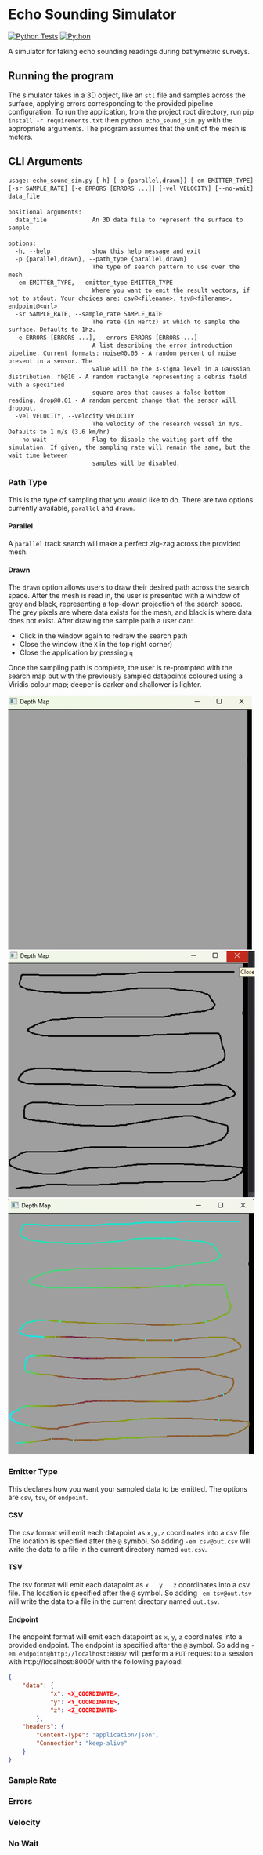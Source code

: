 # Echo Sounding Simulator
[![Python Tests](https://github.com/matthew-buglass/echo_sounding_simulator/actions/workflows/python-test.yml/badge.svg)](https://github.com/matthew-buglass/echo_sounding_simulator/actions/workflows/python-test.yml)
[![Python](https://img.shields.io/badge/Python-3.10%20%7C%203.11%20%7C%203.12-3776AB.svg)](https://www.python.org)

[//]: # (![Test Coverage]&#40;https://img.shields.io/endpoint?url=https://gist.githubusercontent.com/matthew-buglass/b88855f7e79729fc1cf9bd4b582012ba/raw/covbadge.json&#41;)

A simulator for taking echo sounding readings during bathymetric surveys. 

## Running the program
The simulator takes in a 3D object, like 
an `stl` file and samples across the surface, applying errors corresponding to the provided pipeline configuration. To
run the application, from the project root directory, run `pip install -r requirements.txt` then 
`python echo_sound_sim.py` with the appropriate arguments. The program assumes that the unit of the mesh is meters.

## CLI Arguments

```text
usage: echo_sound_sim.py [-h] [-p {parallel,drawn}] [-em EMITTER_TYPE] [-sr SAMPLE_RATE] [-e ERRORS [ERRORS ...]] [-vel VELOCITY] [--no-wait] data_file

positional arguments:
  data_file             An 3D data file to represent the surface to sample

options:
  -h, --help            show this help message and exit
  -p {parallel,drawn}, --path_type {parallel,drawn}
                        The type of search pattern to use over the mesh
  -em EMITTER_TYPE, --emitter_type EMITTER_TYPE
                        Where you want to emit the result vectors, if not to stdout. Your choices are: csv@<filename>, tsv@<filename>, endpoint@<url>
  -sr SAMPLE_RATE, --sample_rate SAMPLE_RATE
                        The rate (in Hertz) at which to sample the surface. Defaults to 1hz.
  -e ERRORS [ERRORS ...], --errors ERRORS [ERRORS ...]
                        A list describing the error introduction pipeline. Current formats: noise@0.05 - A random percent of noise present in a sensor. The   
                        value will be the 3-sigma level in a Gaussian distribution. fb@10 - A random rectangle representing a debris field with a specified   
                        square area that causes a false bottom reading. drop@0.01 - A random percent change that the sensor will dropout.
  -vel VELOCITY, --velocity VELOCITY
                        The velocity of the research vessel in m/s. Defaults to 1 m/s (3.6 km/hr)
  --no-wait             Flag to disable the waiting part off the simulation. If given, the sampling rate will remain the same, but the wait time between      
                        samples will be disabled.
```

### Path Type
This is the type of sampling that you would like to do. There are two options currently available, `parallel` and 
`drawn`. 

#### Parallel
A `parallel` track search will make a perfect zig-zag across the provided mesh. 

#### Drawn
The `drawn` option allows users to draw their desired path across the search space. After the mesh is read in, the user
is presented with a window of grey and black, representing a top-down projection of the search space. The grey pixels 
are where data exists for the mesh, and black is where data does not exist. After drawing the sample path a user can:

- Click in the window again to redraw the search path
- Close the window (the `X` in the top right corner)
- Close the application by pressing `q`

Once the sampling path is complete, the user is re-prompted with the search map but with the previously sampled 
datapoints coloured using a Viridis colour map; deeper is darker and shallower is lighter.

![blank map](./readme_imgs/blank_search_map.png) 
![drawn map](./readme_imgs/drawn_search_map.png) 
![sampled map](./readme_imgs/sampled_search_map.png)

### Emitter Type
This declares how you want your sampled data to be emitted. The options are `csv`, `tsv`, or `endpoint`.

#### CSV
The csv format will emit each datapoint as `x,y,z` coordinates into a csv file. The location is specified after the 
`@` symbol. So adding `-em csv@out.csv` will write the data to a file in the current directory named `out.csv`.

#### TSV
The tsv format will emit each datapoint as `x   y   z` coordinates into a csv file. The location is specified after the 
`@` symbol. So adding `-em tsv@out.tsv` will write the data to a file in the current directory named `out.tsv`.

#### Endpoint
The endpoint format will emit each datapoint as `x`, `y`, `z` coordinates into a provided endpoint. The endpoint is 
specified after the `@` symbol. So adding `-em endpoint@http://localhost:8000/` will perform a `PUT` request to a 
session with http://localhost:8000/ with the following payload:
```json
{
    "data": {
            "x": <X_COORDINATE>,
            "y": <Y_COORDINATE>,
            "z": <Z_COORDINATE>
        },
    "headers": {
        "Content-Type": "application/json",
        "Connection": "keep-alive"
    }
}
```

### Sample Rate

### Errors

### Velocity

### No Wait